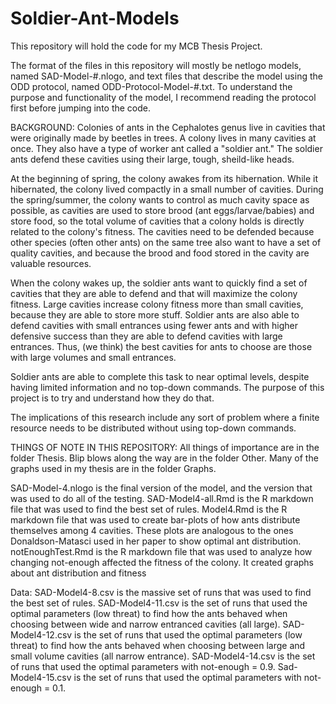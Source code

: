 # Soldier-Ant-Models

This repository will hold the code for my MCB Thesis Project.

The format of the files in this repository will mostly be netlogo models, named SAD-Model-#.nlogo, and text files that describe the model using the ODD protocol, named ODD-Protocol-Model-#.txt. To understand the purpose and functionality of the model, I recommend reading the protocol first before jumping into the code.

BACKGROUND:
Colonies of ants in the Cephalotes genus live in cavities that were originally made by beetles in trees. A colony lives in many cavities at once. They also have a type of worker ant called a "soldier ant." The soldier ants defend these cavities using their large, tough, sheild-like heads. 

At the beginning of spring, the colony awakes from its hibernation. While it hibernated, the colony lived compactly in a small number of cavities. During the spring/summer, the colony wants to control as much cavity space as possible, as cavities are used to store brood (ant eggs/larvae/babies) and store food, so the total volume of cavities that a colony holds is directly related to the colony's fitness. The cavities need to be defended because other species (often other ants) on the same tree also want to have a set of quality cavities, and because the brood and food stored in the cavity are valuable resources. 

When the colony wakes up, the soldier ants want to quickly find a set of cavities that they are able to defend and that will maximize the colony fitness. Large cavities increase colony fitness more than small cavities, because they are able to store more stuff. Soldier ants are also able to defend cavities with small entrances using fewer ants and with higher defensive success than they are able to defend cavities with large entrances. Thus, (we think) the best cavities for ants to choose are those with large volumes and small entrances. 

Soldier ants are able to complete this task to near optimal levels, despite having limited information and no top-down commands. The purpose of this project is to try and understand how they do that.

The implications of this research include any sort of problem where a finite resource needs to be distributed without using top-down commands. 

THINGS OF NOTE IN THIS REPOSITORY:
All things of importance are in the folder Thesis. Blip blows along the way are in the folder Other. Many of the graphs used in my thesis are in the folder Graphs. 

SAD-Model-4.nlogo is the final version of the model, and the version that was used to do all of the testing.
SAD-Model4-all.Rmd is the R markdown file that was used to find the best set of rules.
Model4.Rmd is the R markdown file that was used to create bar-plots of how ants distribute themselves among 4 cavities. These plots are analogous to the ones Donaldson-Matasci used in her paper to show optimal ant distribution.
notEnoughTest.Rmd is the R markdown file that was used to analyze how changing not-enough affected the fitness of the colony. It created graphs about ant distribution and fitness


Data:
SAD-Model4-8.csv is the massive set of runs that was used to find the best set of rules.
SAD-Model4-11.csv is the set of runs that used the optimal parameters (low threat) to find how the ants behaved when choosing between wide and narrow entranced cavities (all large).
SAD-Model4-12.csv is the set of runs that used the optimal parameters (low threat) to find how the ants behaved when choosing between large and small volume cavities (all narrow entrance).
SAD-Model4-14.csv is the set of runs that used the optimal parameters with not-enough = 0.9.
Sad-Model4-15.csv is the set of runs that used the optimal parameters with not-enough = 0.1. 